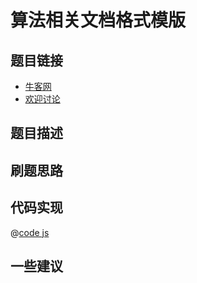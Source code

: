 # 算法相关文档格式模版




## 题目链接

- [牛客网]()
- [欢迎讨论]()

## 题目描述


## 刷题思路

## 代码实现

@[code js](@code/algorithm/剑指/链表/findKthToTail.js)


## 一些建议